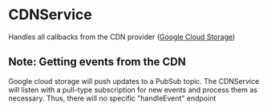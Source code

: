 # CDNService

Handles all callbacks from the CDN provider ([Google Cloud Storage](https://cloud.google.com/storage))

## Note: Getting events from the CDN

Google cloud storage will push updates to a PubSub topic. The CDNService will listen with a pull-type subscription for new events and process them as necessary. Thus, there will no specific "handleEvent" endpoint
